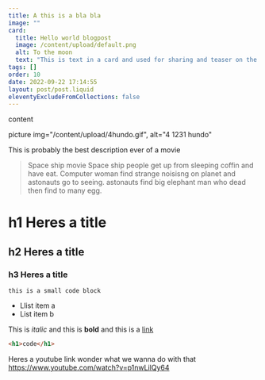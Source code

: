 ```yaml
---
title: A this is a bla bla
image: ""
card:
  title: Hello world blogpost
  image: /content/upload/default.png
  alt: To the moon
  text: "This is text in a card and used for sharing and teaser on the site. "
tags: []
order: 10
date: 2022-09-22 17:14:55
layout: post/post.liquid
eleventyExcludeFromCollections: false
---
```


content

picture img="/content/upload/4hundo.gif", alt="4 1231 hundo"

This is probably the best description ever of a movie

> Space ship movie
> Space ship people get up from sleeping coffin and have eat.
> Computer woman find strange noisisng on planet and astonauts go to seeing. astonauts find big elephant man who dead then find to many egg.

# h1 H﻿eres a title

## h2 H﻿eres a title

### h3 H﻿eres a title

`this is a small code block`

- Llist item a
- List item b

This is _italic_ and this is **bold** and this is a [link](https://saga11.dev)

```html
<h1>code</h1>
```

Heres a youtube link wonder what we wanna do with that
https://www.youtube.com/watch?v=p1nwLilQy64
